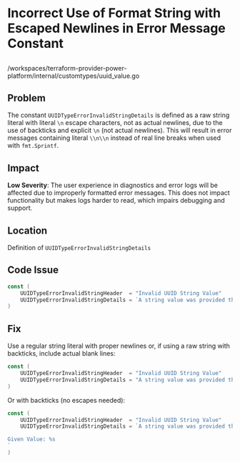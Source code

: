 # Incorrect Use of Format String with Escaped Newlines in Error Message Constant

##

/workspaces/terraform-provider-power-platform/internal/customtypes/uuid_value.go

## Problem

The constant `UUIDTypeErrorInvalidStringDetails` is defined as a raw string literal with literal `\n` escape characters, not as actual newlines, due to the use of backticks and explicit `\n` (not actual newlines). This will result in error messages containing literal `\\n\\n` instead of real line breaks when used with `fmt.Sprintf`.

## Impact

**Low Severity**: The user experience in diagnostics and error logs will be affected due to improperly formatted error messages. This does not impact functionality but makes logs harder to read, which impairs debugging and support.

## Location

Definition of `UUIDTypeErrorInvalidStringDetails`

## Code Issue

```go
const (
	UUIDTypeErrorInvalidStringHeader  = "Invalid UUID String Value"
	UUIDTypeErrorInvalidStringDetails = `A string value was provided that is not valid UUID string format.\\n\\nGiven Value: %s\\n`
)
```

## Fix

Use a regular string literal with proper newlines or, if using a raw string with backticks, include actual blank lines:

```go
const (
	UUIDTypeErrorInvalidStringHeader  = "Invalid UUID String Value"
	UUIDTypeErrorInvalidStringDetails = "A string value was provided that is not valid UUID string format.\n\nGiven Value: %s\n"
)
```

Or with backticks (no escapes needed):

```go
const (
	UUIDTypeErrorInvalidStringHeader  = "Invalid UUID String Value"
	UUIDTypeErrorInvalidStringDetails = `A string value was provided that is not valid UUID string format.

Given Value: %s
`
)
```
